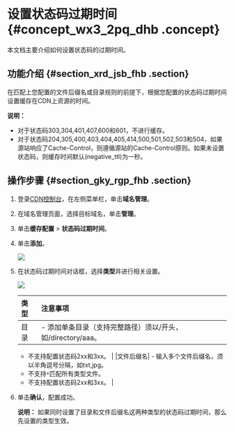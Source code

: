 # 设置状态码过期时间 {#concept_wx3_2pq_dhb .concept}

本文档主要介绍如何设置状态码的过期时间。

## 功能介绍 {#section_xrd_jsb_fhb .section}

在匹配上您配置的文件后缀名或目录规则的前提下，根据您配置的状态码过期时间设置缓存在CDN上资源的时间。

**说明：** 

-   对于状态码303,304,401,407,600和601，不进行缓存。
-   对于状态码204,305,400,403,404,405,414,500,501,502,503和504，如果源站响应了Cache-Control，则遵循源站的Cache-Control原则。如果未设置状态码，则缓存时间默认\(negative\_ttl\)为一秒。

## 操作步骤 {#section_gky_rgp_fhb .section}

1.  登录[CDN控制台](https://cdnnext.console.aliyun.com)，在左侧菜单栏，单击**域名管理**。
2.  在域名管理页面，选择目标域名，单击**管理**。
3.  单击**缓存配置** \> **状态码过期时间**。
4.  单击**添加**。

    ![](http://static-aliyun-doc.oss-cn-hangzhou.aliyuncs.com/assets/img/145921/155503433241801_zh-CN.png)

5.  在状态码过期时间对话框，选择**类型**并进行相关设置。

    ![](http://static-aliyun-doc.oss-cn-hangzhou.aliyuncs.com/assets/img/145921/155503433241802_zh-CN.png)

    |类型|注意事项|
    |:-|:---|
    |目录|     -   添加单条目录（支持完整路径）须以/开头，如/directory/aaa。
    -   不支持配置状态码2xx和3xx。
 |
    |文件后缀名|     -   输入多个文件后缀名，须以半角逗号分隔，如txt,jpg。
    -   不支持`*`匹配所有类型文件。
    -   不支持配置状态码2xx和3xx。
 |

6.  单击**确认**，配置成功。

    **说明：** 如果同时设置了目录和文件后缀名这两种类型的状态码过期时间，那么先设置的类型生效。


